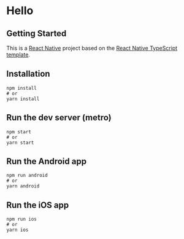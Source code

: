 # Hello

## Getting Started

This is a [React Native](https://reactnative.dev) project based on the [React Native TypeScript template](https://github.com/react-native-community/react-native-template-typescript).

## Installation

```shell
npm install
# or
yarn install
```

## Run the dev server (metro)

```
npm start
# or 
yarn start
```

## Run the Android app

```
npm run android
# or 
yarn android
```

## Run the iOS app

```
npm run ios
# or 
yarn ios
```


